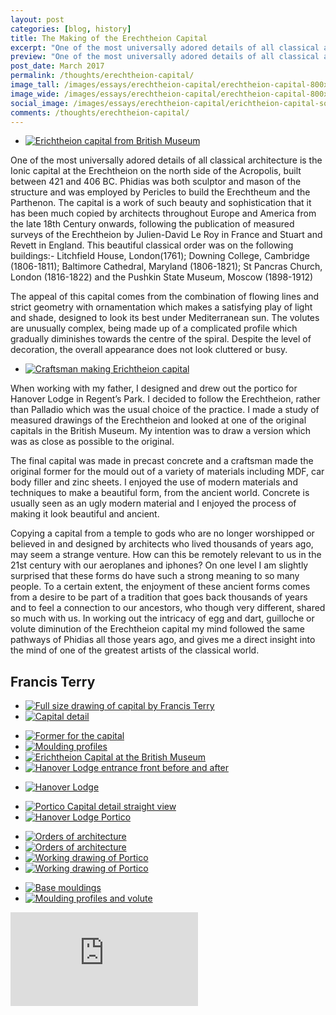 ```yaml
---
layout: post
categories: [blog, history]
title: The Making of the Erechtheion Capital
excerpt: "One of the most universally adored details of all classical architecture is the Ionic capital at the Erechtheion on the north side of the Acropolis..."
preview: "One of the most universally adored details of all classical architecture is the Ionic capital at the Erechtheion on the north side of the Acropolis, built between 421 and 406 BC. Phidias was both sculptor and mason of the structure and was employed by Pericles..."
post_date: March 2017
permalink: /thoughts/erechtheion-capital/
image_tall: /images/essays/erechtheion-capital/erechtheion-capital-800x600.jpg
image_wide: /images/essays/erechtheion-capital/erechtheion-capital-800x400.jpg
social_image: /images/essays/erechtheion-capital/erichtheion-capital-social.jpg
comments: /thoughts/erechtheion-capital/
---
```

<ul class="list">
	<li class="full">
		<a class="fancybox" rel="group" href="/images/essays/erechtheion-capital/erichtheion-capital-from-british-museum.jpg" title="Erichtheion capital from British Museum">
			<img src="/images/essays/erechtheion-capital/thumbs/erichtheion-capital-from-british-museum.jpg" alt="Erichtheion capital from British Museum" />
		</a>
	</li>
</ul>

<p>
One of the most universally adored details of all classical architecture is the Ionic capital at the Erechtheion on the north side of the Acropolis, built between 421 and 406 BC. Phidias was both sculptor and mason of the structure and was employed by Pericles to build the Erechtheum and the Parthenon. The capital is a work of such beauty and sophistication that it has been much copied by architects throughout Europe and America from the late 18th Century onwards, following the publication of measured surveys of the Erechtheion by Julien-David Le Roy in France and Stuart and Revett in England. This beautiful classical order was on the following buildings:- Litchfield House, London(1761); Downing College, Cambridge (1806-1811); Baltimore Cathedral, Maryland (1806-1821); St Pancras Church, London (1816-1822) and the Pushkin State Museum, Moscow (1898-1912)
</p><p>
The appeal of this capital comes from the combination of flowing lines and strict geometry with ornamentation which makes a satisfying play of light and shade, designed to look its best under Mediterranean sun. The volutes are unusually complex, being made up of a complicated profile which gradually diminishes towards the centre of the spiral. Despite the level of decoration, the overall appearance does not look cluttered or busy.
</p>

<ul class="list">
<li class="full">
<a class="fancybox" rel="group" href="/images/essays/erechtheion-capital/craftsman-making-erichtheion-capital.jpg" title="Craftsman making Erichtheion capital">
<img src="/images/essays/erechtheion-capital/craftsman-making-erichtheion-capital.jpg" alt="Craftsman making Erichtheion capital" />
</a>
</li>
</ul>

<p>
When working with my father, I designed and drew out the portico for Hanover Lodge in Regent’s Park. I decided to follow the Erechtheion, rather than Palladio which was the usual choice of the practice. I made a study of measured drawings of the Erechtheion and looked at one of the original capitals in the British Museum. My intention was to draw a version which was as close as possible to the original.
</p><p>
The final capital was made in precast concrete and a craftsman made the original former for the mould out of a variety of materials including MDF, car body filler and zinc sheets. I enjoyed the use of modern materials and techniques to make a beautiful form, from the ancient world. Concrete is usually seen as an ugly modern material and I enjoyed the process of making it look beautiful and ancient.
</p><p>
Copying a capital from a temple to gods who are no longer worshipped or believed in and designed by architects who lived thousands of years ago, may seem a strange venture. How can this be remotely relevant to us in the 21st century with our aeroplanes and iphones? On one level I am slightly surprised that these forms do have such a strong meaning to so many people. To a certain extent, the enjoyment of these ancient forms comes from a desire to be part of a tradition that goes back thousands of years and to feel a connection to our ancestors, who though very different, shared so much with us. In working out the intricacy of egg and dart, guilloche or volute diminution of the Erechtheion capital my mind followed the same pathways of Phidias all those years ago, and gives me a direct insight into the mind of one of the greatest artists of the classical world.
</p>

<h2>
Francis Terry
</h2>

<ul class="list">
<li class="half">
<a class="fancybox" rel="group" href="/images/essays/erechtheion-capital/full-size-drawing-of-capital-by-francis-terry.jpg" title="Full size drawing of capital by Francis Terry">
<img src="/images/essays/erechtheion-capital/thumbs/full-size-drawing-of-capital-by-francis-terry.jpg" alt="Full size drawing of capital by Francis Terry" />
</a>
</li>
<li class="half">
<a class="fancybox" rel="group" href="/images/essays/erechtheion-capital/capital-detail.jpg" title="Capital detail">
<img src="/images/essays/erechtheion-capital/thumbs/capital-detail.jpg" alt="Capital detail" />
</a>
</li>
</ul>

<ul class="list">
<li class="quarter">
<a class="fancybox" rel="group" href="/images/essays/erechtheion-capital/former-for-the-capital.jpg" title="Former for the capital">
<img src="/images/essays/erechtheion-capital/thumbs/former-for-the-capital.jpg" alt="Former for the capital" />
</a>
</li>
<li class="quarter">
<a class="fancybox" rel="group" href="/images/essays/erechtheion-capital/moulding-profiles.jpg" title="Moulding profiles">
<img src="/images/essays/erechtheion-capital/thumbs/moulding-profiles.jpg" alt="Moulding profiles" />
</a>
</li>
<li class="quarter">
<a class="fancybox" rel="group" href="/images/essays/erechtheion-capital/erichtheion-capital-at-the-british-museum.jpg" title="Erichtheion Capital at the British Museum">
<img src="/images/essays/erechtheion-capital/thumbs/erichtheion-capital-at-the-british-museum.jpg" alt="Erichtheion Capital at the British Museum" />
</a>
</li>
<li class="quarter">
<a class="fancybox" rel="group" href="/images/essays/erechtheion-capital/hanover-lodge-entrance-front-before-and-after.jpg" title="Hanover Lodge entrance front before and after">
<img src="/images/essays/erechtheion-capital/thumbs/hanover-lodge-entrance-front-before-and-after.jpg" alt="Hanover Lodge entrance front before and after" />
</a>
</li>
</ul>

<ul class="list">
<li class="full">
<a class="fancybox" rel="group" href="/images/essays/erechtheion-capital/hanover-lodge.jpg" title="Hanover Lodge">
<img src="/images/essays/erechtheion-capital/hanover-lodge.jpg" alt="Hanover Lodge" />
</a>
</li>
</ul>

<ul class="list">
<li class="half">
<a class="fancybox" rel="group" href="/images/essays/erechtheion-capital/portico-capital-detail-straight-view.jpg" title="Portico Capital detail straight view">
<img src="/images/essays/erechtheion-capital/thumbs/portico-capital-detail-straight-view.jpg" alt="Portico Capital detail straight view" />
</a>
</li>
<li class="half">
<a class="fancybox" rel="group" href="/images/essays/erechtheion-capital/hanover-lodge-portico.jpg" title="Hanover Lodge Portico">
<img src="/images/essays/erechtheion-capital/thumbs/hanover-lodge-portico.jpg" alt="Hanover Lodge Portico" />
</a>
</li>
</ul>

<ul class="list">
<li class="quarter">
<a class="fancybox" rel="group" href="/images/essays/erechtheion-capital/orders-of-architecture-1.jpg" title="Orders of architecture">
<img src="/images/essays/erechtheion-capital/thumbs/orders-of-architecture-1.jpg" alt="Orders of architecture" />
</a>
</li>
<li class="quarter">
<a class="fancybox" rel="group" href="/images/essays/erechtheion-capital/orders-of-architecture-2.jpg" title="Orders of architecture">
<img src="/images/essays/erechtheion-capital/thumbs/orders-of-architecture-2.jpg" alt="Orders of architecture" />
</a>
</li>
<li class="quarter">
<a class="fancybox" rel="group" href="/images/essays/erechtheion-capital/working-drawing-of-portico-1.jpg" title="Working drawing of Portico">
<img src="/images/essays/erechtheion-capital/thumbs/working-drawing-of-portico-1.jpg" alt="Working drawing of Portico" />
</a>
</li>
<li class="quarter">
<a class="fancybox" rel="group" href="/images/essays/erechtheion-capital/working-drawing-of-portico-2.jpg" title="Working drawing of Portico">
<img src="/images/essays/erechtheion-capital/thumbs/working-drawing-of-portico-2.jpg" alt="Working drawing of Portico" />
</a>
</li>
</ul>

<ul class="list">
<li class="half">
<a class="fancybox" rel="group" href="/images/essays/erechtheion-capital/base-mouldings.jpg" title="Base mouldings">
<img src="/images/essays/erechtheion-capital/thumbs/base-mouldings.jpg" alt="Base mouldings" />
</a>
</li>
<li class="half">
<a class="fancybox" rel="group" href="/images/essays/erechtheion-capital/moulding-profiles-and-volute.jpg" title="Moulding profiles and volute">
<img src="/images/essays/erechtheion-capital/thumbs/moulding-profiles-and-volute.jpg" alt="Moulding profiles and volute" />
</a>
</li>
</ul>

<div class="clearfix"></div>

<div class="videoWrapper">
	<iframe src="https://www.youtube.com/embed/8LJ8HcDkTHE" frameborder="0" allowfullscreen></iframe>
</div>